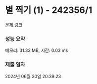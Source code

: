 # 별 찍기 (1) - 242356/1 

[문제 링크](https://level.goorm.io/exam/242356/%EB%B3%84-%EC%B0%8D%EA%B8%B0-1/quiz/1) 

### 성능 요약

메모리: 31.33 MB, 시간: 0.03 ms

### 제출 일자

2024년 06월 30일 20:39:23

